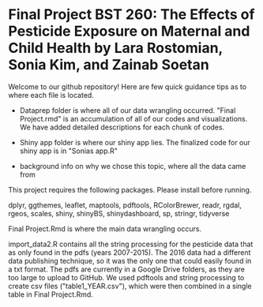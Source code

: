 # Final Project BST 260: The Effects of Pesticide Exposure on Maternal and Child Health by Lara Rostomian, Sonia Kim, and Zainab Soetan

Welcome to our github repository! Here are few quick guidance tips as to where each file is located. 
- Dataprep folder is where all of our data wrangling occurred. "Final Project.rmd" is an accumulation of all of our codes and visualizations. We have added detailed descriptions for each chunk of codes. 

- Shiny app folder is where our shiny app lies. The finalized code for our shiny app is in "Sonias app.R"

* background info on why we chose this topic, where all the data came from

This project requires the following packages. Please install before running.

dplyr, ggthemes, leaflet, maptools, pdftools, RColorBrewer, readr, rgdal, rgeos, scales, shiny, shinyBS, shinydashboard, sp, stringr, tidyverse


Final Project.Rmd is where the main data wrangling occurs.

import_data2.R contains all the string processing for the pesticide data that as only found in the pdfs (years 2007-2015). The 2016 data had a different data publishing technique, so it was the only one that could easily found in a txt format. The pdfs are currently in a Google Drive folders, as they are too large to upload to GitHub. We used pdftools and string processing to create csv files ("table1_YEAR.csv"), which were then combined in a single table in Final Project.Rmd.
